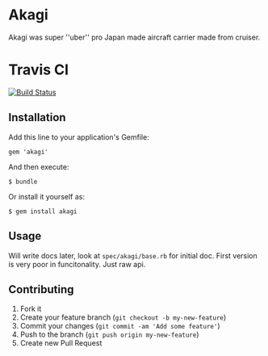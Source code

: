 # Akagi

Akagi was super ''uber'' pro Japan made aircraft carrier made from cruiser.

# Travis CI
[![Build Status](https://secure.travis-ci.org/JakubOboza/akagi.png?branch=master)](http://travis-ci.org/JakubOboza/akagi)

## Installation

Add this line to your application's Gemfile:

    gem 'akagi'

And then execute:

    $ bundle

Or install it yourself as:

    $ gem install akagi

## Usage

Will write docs later, look at `spec/akagi/base.rb` for initial doc. First version is very poor in funcitonality. Just raw api.

## Contributing

1. Fork it
2. Create your feature branch (`git checkout -b my-new-feature`)
3. Commit your changes (`git commit -am 'Add some feature'`)
4. Push to the branch (`git push origin my-new-feature`)
5. Create new Pull Request
